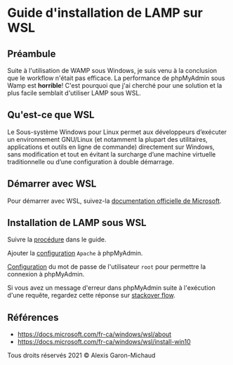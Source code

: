 # Guide d'installation de LAMP sur WSL

## Préambule

Suite à l'utilisation de WAMP sous Windows, je suis venu à la conclusion que le workflow n'était pas efficace. La performance de phpMyAdmin sous Wamp est __horrible__! C'est pourquoi que j'ai cherché pour une solution et la plus facile semblait d'utiliser LAMP sous WSL.

## Qu'est-ce que WSL

Le Sous-système Windows pour Linux permet aux développeurs d’exécuter un environnement GNU/Linux (et notamment la plupart des utilitaires, applications et outils en ligne de commande) directement sur Windows, sans modification et tout en évitant la surcharge d’une machine virtuelle traditionnelle ou d’une configuration à double démarrage.

## Démarrer avec WSL

Pour démarrer avec WSL, suivez-la [documentation officielle de Microsoft](https://docs.microsoft.com/fr-ca/windows/wsl/install-win10).

## Installation de LAMP sous WSL

Suivre la [procédure](https://www.how2shout.com/how-to/how-to-install-apache-mysql-php-phpmyadmin-on-windows-10-wsl.html) dans le guide.

Ajouter la [configuration](https://askubuntu.com/a/19128) `Apache` à phpMyAdmin.

[Configuration](https://stackoverflow.com/a/52335791) du mot de passe de l'utilisateur `root` pour permettre la connexion à phpMyAdmin.

Si vous avez un message d'erreur dans phpMyAdmin suite à l'exécution d'une requête, regardez cette réponse sur [stackover flow](https://stackoverflow.com/questions/48001569/phpmyadmin-count-parameter-must-be-an-array-or-an-object-that-implements-co).

## Références

- <https://docs.microsoft.com/fr-ca/windows/wsl/about>
- <https://docs.microsoft.com/fr-ca/windows/wsl/install-win10>

Tous droits réservés 2021 © Alexis Garon-Michaud
